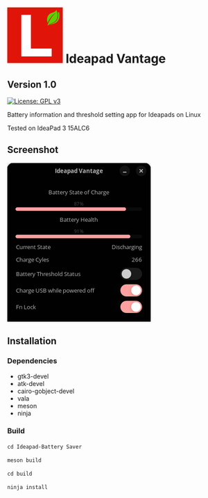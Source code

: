 # ![icon](data/icon.png)   Ideapad Vantage
## Version 1.0

[![License: GPL v3](https://img.shields.io/badge/License-GPL%20v3-blue.svg)](http://www.gnu.org/licenses/gpl-3.0)

Battery information and threshold setting app for Ideapads on Linux

Tested on IdeaPad 3 15ALC6

## Screenshot

![alt text](data/screenshot.png)

## Installation

### Dependencies

- gtk3-devel
- atk-devel
- cairo-gobject-devel
- vala
- meson
- ninja

 ### Build

` cd Ideapad-Battery Saver `

` meson build `

` cd build `

` ninja install `
